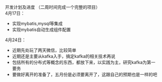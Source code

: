 开发计划及进度  （二周时间完成一个完整的项目）  
4月17日：
*  实现mybatis,mysql等集成
*  实现mybatis自动生成组件配置


4月24日：
* 近期先处玩了两天微信，比较简单
* 近期还是主要从kafka入手，搞定kafka的相关技术再说
* 包括所有的分布式等概念的东西，都放下来，以实践为主，研究kafka为第一要务
* 要做好离开的准备了，五月份是必须要离开了，这跟自己的预期也是一样的吧
